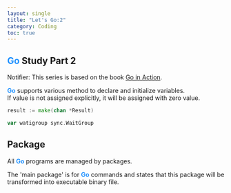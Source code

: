 ```yaml
---
layout: single
title: "Let's Go:2"
category: Coding
toc: true
---
```


## <span style="color:DodgerBlue">**Go**</span> Study Part 2

Notifier: This series is based on the book [Go in Action](https://www.manning.com/books/go-in-action).

<span style="color:DodgerBlue">**Go**</span> supports various method to declare and initialize variables.  
If value is not assigned explicitly, it will be assigned with zero value.

```go
result := make(chan *Result)

var watigroup sync.WaitGroup

```


## Package

All <span style="color:DodgerBlue">**Go**</span> programs are managed by packages.

The 'main package' is for <span style="color:DodgerBlue">**Go**</span> commands and states that this package will be transformed into executable binary file.

